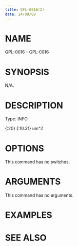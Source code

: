 ```yaml
---
title: GPL-0016(2)
date: 24/09/08
---
```


# NAME

GPL-0016 - GPL-0016

# SYNOPSIS

N/A.

# DESCRIPTION

Type: INFO

{:20} {:10.3f} um^2

# OPTIONS

This command has no switches.

# ARGUMENTS

This command has no arguments.

# EXAMPLES

# SEE ALSO
